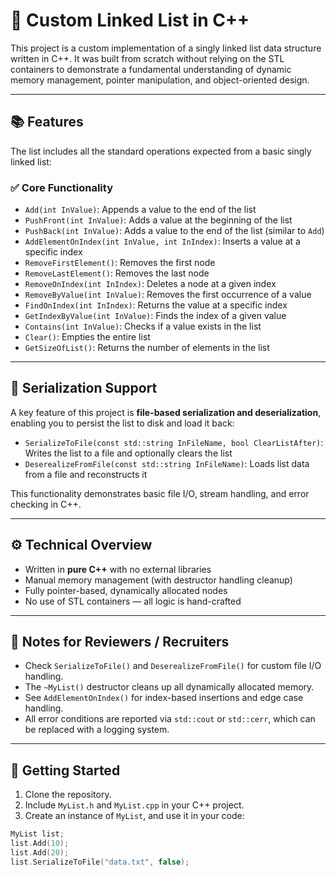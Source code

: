 # 🔗 Custom Linked List in C++

This project is a custom implementation of a singly linked list data structure written in C++. It was built from scratch without relying on the STL containers to demonstrate a fundamental understanding of dynamic memory management, pointer manipulation, and object-oriented design.

---

## 📚 Features

The list includes all the standard operations expected from a basic singly linked list:

### ✅ Core Functionality

- `Add(int InValue)`: Appends a value to the end of the list
- `PushFront(int InValue)`: Adds a value at the beginning of the list
- `PushBack(int InValue)`: Adds a value to the end of the list (similar to `Add`)
- `AddElementOnIndex(int InValue, int InIndex)`: Inserts a value at a specific index
- `RemoveFirstElement()`: Removes the first node
- `RemoveLastElement()`: Removes the last node
- `RemoveOnIndex(int InIndex)`: Deletes a node at a given index
- `RemoveByValue(int InValue)`: Removes the first occurrence of a value
- `FindOnIndex(int InIndex)`: Returns the value at a specific index
- `GetIndexByValue(int InValue)`: Finds the index of a given value
- `Contains(int InValue)`: Checks if a value exists in the list
- `Clear()`: Empties the entire list
- `GetSizeOfList()`: Returns the number of elements in the list

---

## 💾 Serialization Support

A key feature of this project is **file-based serialization and deserialization**, enabling you to persist the list to disk and load it back:

- `SerializeToFile(const std::string InFileName, bool ClearListAfter)`: Writes the list to a file and optionally clears the list
- `DeserealizeFromFile(const std::string InFileName)`: Loads list data from a file and reconstructs it

This functionality demonstrates basic file I/O, stream handling, and error checking in C++.

---

## ⚙️ Technical Overview

- Written in **pure C++** with no external libraries
- Manual memory management (with destructor handling cleanup)
- Fully pointer-based, dynamically allocated nodes
- No use of STL containers — all logic is hand-crafted

---

## 📌 Notes for Reviewers / Recruiters

- Check `SerializeToFile()` and `DeserealizeFromFile()` for custom file I/O handling.
- The `~MyList()` destructor cleans up all dynamically allocated memory.
- See `AddElementOnIndex()` for index-based insertions and edge case handling.
- All error conditions are reported via `std::cout` or `std::cerr`, which can be replaced with a logging system.

---

## 🚀 Getting Started

1. Clone the repository.
2. Include `MyList.h` and `MyList.cpp` in your C++ project.
3. Create an instance of `MyList`, and use it in your code:

```cpp
MyList list;
list.Add(10);
list.Add(20);
list.SerializeToFile("data.txt", false);
